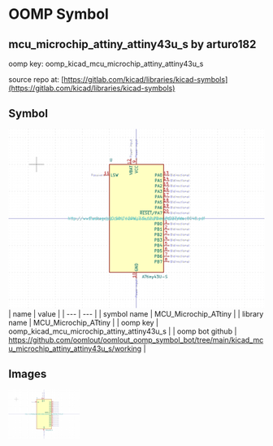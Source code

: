 # OOMP Symbol  
## mcu_microchip_attiny_attiny43u_s  by arturo182  
  
oomp key: oomp_kicad_mcu_microchip_attiny_attiny43u_s  
  
source repo at: [https://gitlab.com/kicad/libraries/kicad-symbols](https://gitlab.com/kicad/libraries/kicad-symbols)  
## Symbol  
  
[![working.png](working_600.png)](working.png)  
| name | value | 
| --- | --- | 
| symbol name | MCU_Microchip_ATtiny | 
| library name | MCU_Microchip_ATtiny | 
| oomp key | oomp_kicad_mcu_microchip_attiny_attiny43u_s | 
| oomp bot github | https://github.com/oomlout/oomlout_oomp_symbol_bot/tree/main/kicad_mcu_microchip_attiny_attiny43u_s/working | 
## Images  
  
[![working.png](working_140.png)](working.png)  
